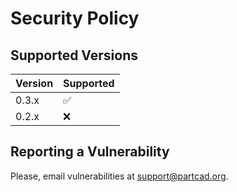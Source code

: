 # Security Policy

## Supported Versions

| Version | Supported          |
| ------- | ------------------ |
| 0.3.x   | :white_check_mark: |
| 0.2.x   | :x:                |

## Reporting a Vulnerability

Please, email vulnerabilities at [support@partcad.org](mailto:support@partcad.org).

